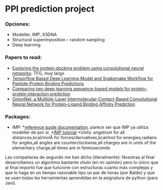 # PPI prediction project

### Opciones:

* Modeller, IMP, X3DNA
* Structural superimposition – random sampling
* Deep learning

### Papers to read:

* [Exploring the protein-docking problem using convolutional neural networks](https://upcommons.upc.edu/handle/2117/115303): TFG, muy largo
* [Tensorflow Based Deep Learning Model and Snakemake Workflow for Peptide-Protein Binding Predictions](https://www.biorxiv.org/content/10.1101/410928v3)
* [Comparing two deep learning sequence-based models for protein-protein interaction prediction](https://arxiv.org/abs/1901.06268)
* [OnionNet: a Multiple-Layer Intermolecular-Contact-Based Convolutional Neural Network for Protein–Ligand Binding Affinity Prediction](https://pubs.acs.org/doi/full/10.1021/acsomega.9b01997#)

### Packages:

* IMP: 
*[reference guide documentation](https://integrativemodeling.org/2.12.0/doc/ref/), parece ser que IMP ya utiliza modeller de por si.
*[IMP tutorial](https://integrativemodeling.org/2.4.0/doc/tutorial/library.html) 
*Units: angstrom for all distances,kcal/molÅ for forces/derivatives,kcal/mol for energies,radians for angles,all angles are counterclockwise,all charges are in units of the elementary charge,all times are in femtoseconds


Las compañeras de segundo me han dicho (literalmente): Nosotras al final desarrollamos un algoritmo bastante chulo (en mi opinión) pero lo único que al final importó fue que funcione con estructuras cuanto más complejas y que lo haga en un tiempo razonable tipo un par de horas (por Baldo) y que se usen todas las herramientas aprendidas en la asignatura de python (para Javi).
